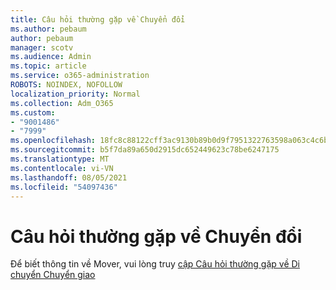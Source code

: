 ```yaml
---
title: Câu hỏi thường gặp về Chuyển đổi
ms.author: pebaum
author: pebaum
manager: scotv
ms.audience: Admin
ms.topic: article
ms.service: o365-administration
ROBOTS: NOINDEX, NOFOLLOW
localization_priority: Normal
ms.collection: Adm_O365
ms.custom:
- "9001486"
- "7999"
ms.openlocfilehash: 18fc8c88122cff3ac9130b89b0d9f7951322763598a063c4c6b2ff737289599e
ms.sourcegitcommit: b5f7da89a650d2915dc652449623c78be6247175
ms.translationtype: MT
ms.contentlocale: vi-VN
ms.lasthandoff: 08/05/2021
ms.locfileid: "54097436"
---
```

# <a name="mover-faq"></a>Câu hỏi thường gặp về Chuyển đổi

Để biết thông tin về Mover, vui lòng truy [cập Câu hỏi thường gặp về Di chuyển Chuyển giao](https://docs.microsoft.com/sharepointmigration/mover-migration-faq)
